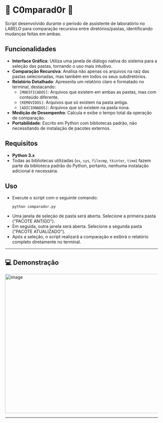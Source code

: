 # 🔎 C0mparad0r 📁
Script desenvolvido durante o período de assistente de laboratório no LABELO para comparação recursiva entre diretórios/pastas, identificando mudanças feitas em ambas.

## Funcionalidades
- **Interface Gráfica**: Utiliza uma janela de diálogo nativa do sistema para a seleção das pastas, tornando o uso mais intuitivo.
- **Comparação Recursiva**: Analisa não apenas os arquivos na raiz das pastas selecionadas, mas também em todos os seus subdiretórios.
- **Relatório Detalhado**: Apresenta um relatório claro e formatado no terminal, destacando:
    - `[MODIFICADOS]`: Arquivos que existem em ambas as pastas, mas com conteúdo diferente.
    - `[REMOVIDOS]`: Arquivos que só existem na pasta antiga.
    - `[ADICIONADOS]`: Arquivos que só existem na pasta nova.
- **Medição de Desempenho**: Calcula e exibe o tempo total da operação de comparação.
- **Portabilidade**: Escrito em Python com bibliotecas padrão, não necessitando de instalação de pacotes externos.

## Requisitos
- **Python 3.x**
- Todas as bibliotecas utilizadas (`os`, `sys`, `filecmp`, `tkinter`, `time`) fazem parte da biblioteca padrão do Python, portanto, nenhuma instalação adicional é necessária.

## Uso
- Execute o script com o seguinte comando:
    ```bash
    python comparador.py
    ```
- Uma janela de seleção de pasta será aberta. Selecione a primeira pasta ("PACOTE ANTIGO").
- Em seguida, outra janela será aberta. Selecione a segunda pasta ("PACOTE ATUALIZADO").
- Após a seleção, o script realizará a comparação e exibirá o relatório completo diretamente no terminal.


---

## 💻 Demonstração

<img width="1062" height="457" alt="image" src="https://github.com/user-attachments/assets/ae4e9ccf-d596-4534-92df-94d037e0b7b5" />


---
